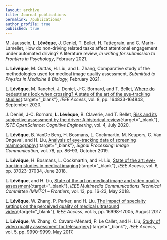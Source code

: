 ```yaml
---
layout: archive
title: Journal publications
permalink: /publications/
author_profile: true
published: true
---
```

M. Jaussein, **L. Lévêque**, J. Deniel, T. Bellet, H. Tattegrain, and C. Marin-Lamellet, How do non-driving related tasks affect attentional engagement under automated driving? A literature review, _In writing for submission to Frontiers in Psychology_, February 2021.

**L. Lévêque**, M. Outtas, H. Liu, and L. Zhang, Comparative study of the methodologies used for medical image quality assessment, _Submitted to Physics in Medicine & Biology_, February 2021.

**L. Lévêque**, M. Ranchet, J. Deniel, J-C. Bornard, and T. Bellet, [Where do pedestrians look when crossing? A state of the art of the eye-tracking studies](https://ieeexplore.ieee.org/document/9184866){:target="_blank"}, _IEEE Access_, vol. 8, pp. 164833-164843, September 2020.

J. Deniel, J-C. Bornard, **L. Lévêque**, B. Claverie, and T. Bellet, [Risk and its subjective assessment by the driver: A historical review](https://www.openscience.fr/Risk-and-its-subjective-assessment-by-the-driver-A-historical-review){:target="_blank"}, _ISTE OpenScience: Cognitive Engineering_, vol. 4, July 2020.

**L. Lévêque**, B. VanDe Berg, H. Bosmans, L. Cockmartin, M. Keupers, C. Van Ongeval, and H. Liu, [Analysis of eye-tracking data of screening mammography](https://www.sciencedirect.com/science/article/abs/pii/S0923596518309652?via%3Dihub){:target="_blank"}, _Signal Processing: Image Communication_, vol. 78, pp. 86-93, October 2019.

**L. Lévêque**, H. Bosmans, L. Cockmartin, and H. Liu, [State of the art: eye-tracking studies in medical imaging](https://ieeexplore.ieee.org/document/8399735){:target="_blank"}, _IEEE Access_, vol. 6, pp. 37023-37034, June 2018.

**L. Lévêque**, and H. Liu, [State of the art on medical image and video quality assessment](http://site.ieee.org/comsoc-mmctc/files/2018/07/01-MMTC_Communication_Frontier_May_2018-Final-Revised.pdf){:target="_blank"}, _IEEE Multimedia Communications Technical Committee (MMTC) – Frontiers_, vol. 13, pp. 16-23, May 2018.

**L. Lévêque**, W. Zhang, P. Parker, and H. Liu, [The impact of specialty settings on the perceived quality of medical ultrasound video](https://ieeexplore.ieee.org/document/8017379){:target="_blank"}, _IEEE Access_, vol. 5, pp. 16998-17005, August 2017.

**L. Lévêque**, W. Zhang, C. Cavaro-Ménard, P. Le Callet, and H. Liu, [Study of video quality assessment for telesurgery](https://ieeexplore.ieee.org/abstract/document/7927709){:target="_blank"}, _IEEE Access_, vol. 5, pp. 9990-9999, May 2017.

